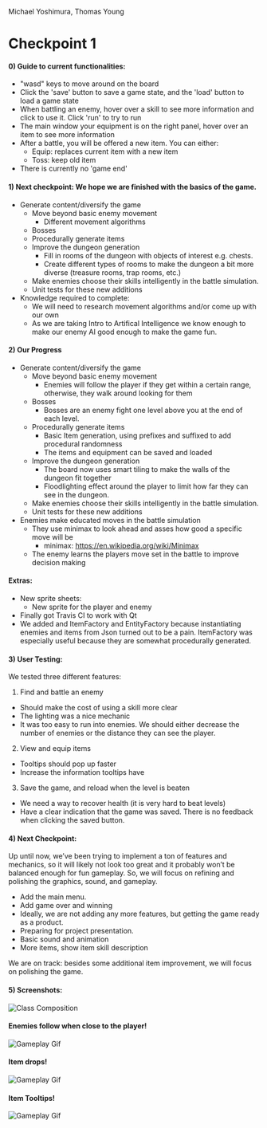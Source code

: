 Michael Yoshimura, Thomas Young

# Checkpoint 1
#### 0) Guide to current functionalities:
- "wasd" keys to move around on the board
- Click the 'save' button to save a game state, and the 'load' button to load a game state
- When battling an enemy, hover over a skill to see more information and click to use it. Click 'run' to try to run
- The main window your equipment is on the right panel, hover over an item to see more information
- After a battle, you will be offered a new item. You can either: 
  - Equip: replaces current item with a new item
  - Toss: keep old item
- There is currently no 'game end'
#### 1) Next checkpoint: We hope we are finished with the basics of the game.
- Generate content/diversify the game
    - Move beyond basic enemy movement
      - Different movement algorithms
    - Bosses
    - Procedurally generate items
    - Improve the dungeon generation
      - Fill in rooms of the dungeon with objects of interest e.g. chests.
      - Create different types of rooms to make the dungeon a bit more diverse (treasure rooms, trap rooms, etc.)
    - Make enemies choose their skills intelligently in the battle simulation.
    - Unit tests for these new additions
- Knowledge required to complete:
  - We will need to research movement algorithms and/or come up with our own
  - As we are taking Intro to Artifical Intelligence we know enough to make our enemy AI good enough to make the game fun.
#### 2) Our Progress
- Generate content/diversify the game
    - Move beyond basic enemy movement
        - Enemies will follow the player if they get within a certain range, otherwise, they walk around looking for them
    - Bosses
        - Bosses are an enemy fight one level above you at the end of each level.
    - Procedurally generate items
        - Basic Item generation, using prefixes and suffixed to add procedural randomness
        - The items and equipment can be saved and loaded
    - Improve the dungeon generation
      - The board now uses smart tiling to make the walls of the dungeon fit together
      - Floodlighting effect around the player to limit how far they can see in the dungeon.
    - Make enemies choose their skills intelligently in the battle simulation.
    - Unit tests for these new additions
- Enemies make educated moves in the battle simulation
  - They use minimax to look ahead and asses how good a specific move will be 
    - minimax: https://en.wikipedia.org/wiki/Minimax
  - The enemy learns the players move set in the battle to improve decision making
#### Extras:

- New sprite sheets:
    - New sprite for the player and enemy
- Finally got Travis CI to work with Qt
- We added and ItemFactory and EntityFactory because instantiating enemies and items from Json turned out to be a pain. ItemFactory was especially useful because they are somewhat procedurally generated.

#### 3) User Testing:
We tested three different features:
1) Find and battle an enemy
  - Should make the cost of using a skill more clear
  - The lighting was a nice mechanic
  - It was too easy to run into enemies. We should either decrease the number of enemies or the distance they can see the player.
2) View and equip items
  - Tooltips should pop up faster
  - Increase the information tooltips have
3) Save the game, and reload when the level is beaten
  - We need a way to recover health (it is very hard to beat levels)
  - Have a clear indication that the game was saved. There is no feedback when clicking the saved button.

#### 4) Next Checkpoint:
Up until now, we’ve been trying to implement a ton of features and mechanics, so it will likely not look too great and it probably won’t be balanced enough for fun gameplay. So, we will focus on refining and polishing the graphics, sound, and gameplay. 
- Add the main menu.
- Add game over and winning
- Ideally, we are not adding any more features, but getting the game ready as a product.
- Preparing for project presentation.
- Basic sound and animation
- More items, show item skill description

We are on track: besides some additional item improvement, we will focus on polishing the game.

#### 5) Screenshots:
![Class Composition](https://docs.google.com/drawings/d/e/2PACX-1vQcp-J_FPsAmD4-jyjnHrd3bMwdnSvQYlChoGFL0ri7zYxPZLZR1JmnIIcM57XKVTkxZ3-OZgV1kg5a/pub?w=960&h=720)

#### Enemies follow when close to the player!
![Gameplay Gif](https://thumbs.gfycat.com/BigDaringGuppy-small.gif)

#### Item drops!
![Gameplay Gif](https://thumbs.gfycat.com/RespectfulOrderlyBellsnake-small.gif)

#### Item Tooltips!
![Gameplay Gif](https://thumbs.gfycat.com/LazyLiquidAngelwingmussel-small.gif)

